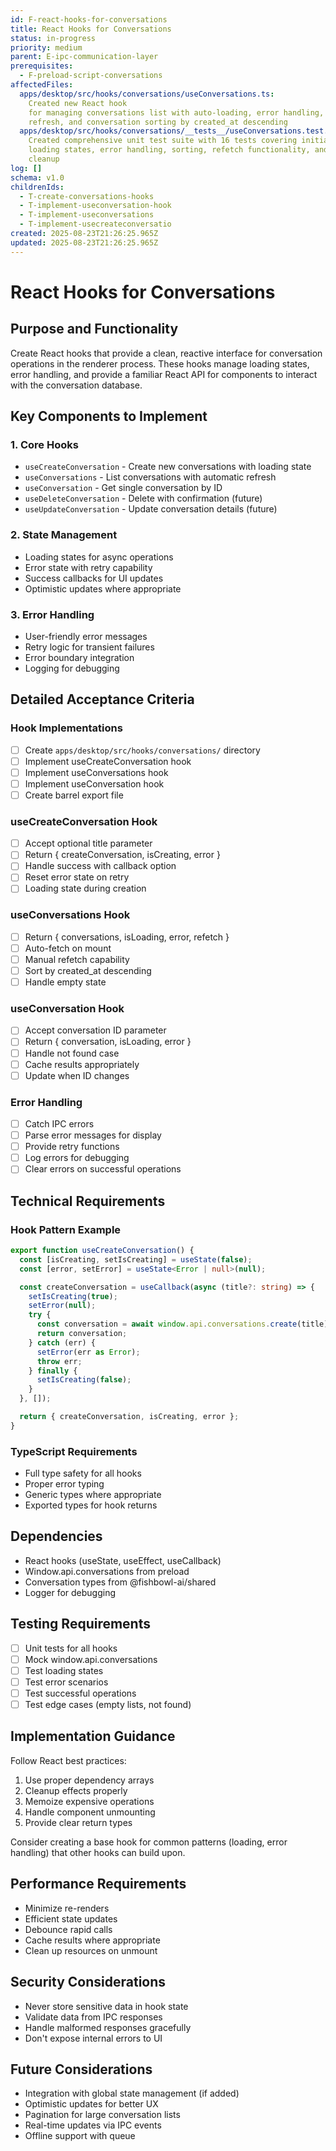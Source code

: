 ```yaml
---
id: F-react-hooks-for-conversations
title: React Hooks for Conversations
status: in-progress
priority: medium
parent: E-ipc-communication-layer
prerequisites:
  - F-preload-script-conversations
affectedFiles:
  apps/desktop/src/hooks/conversations/useConversations.ts:
    Created new React hook
    for managing conversations list with auto-loading, error handling, manual
    refresh, and conversation sorting by created_at descending
  apps/desktop/src/hooks/conversations/__tests__/useConversations.test.tsx:
    Created comprehensive unit test suite with 16 tests covering initialization,
    loading states, error handling, sorting, refetch functionality, and memory
    cleanup
log: []
schema: v1.0
childrenIds:
  - T-create-conversations-hooks
  - T-implement-useconversation-hook
  - T-implement-useconversations
  - T-implement-usecreateconversatio
created: 2025-08-23T21:26:25.965Z
updated: 2025-08-23T21:26:25.965Z
---
```


# React Hooks for Conversations

## Purpose and Functionality

Create React hooks that provide a clean, reactive interface for conversation operations in the renderer process. These hooks manage loading states, error handling, and provide a familiar React API for components to interact with the conversation database.

## Key Components to Implement

### 1. Core Hooks

- `useCreateConversation` - Create new conversations with loading state
- `useConversations` - List conversations with automatic refresh
- `useConversation` - Get single conversation by ID
- `useDeleteConversation` - Delete with confirmation (future)
- `useUpdateConversation` - Update conversation details (future)

### 2. State Management

- Loading states for async operations
- Error state with retry capability
- Success callbacks for UI updates
- Optimistic updates where appropriate

### 3. Error Handling

- User-friendly error messages
- Retry logic for transient failures
- Error boundary integration
- Logging for debugging

## Detailed Acceptance Criteria

### Hook Implementations

- [ ] Create `apps/desktop/src/hooks/conversations/` directory
- [ ] Implement useCreateConversation hook
- [ ] Implement useConversations hook
- [ ] Implement useConversation hook
- [ ] Create barrel export file

### useCreateConversation Hook

- [ ] Accept optional title parameter
- [ ] Return { createConversation, isCreating, error }
- [ ] Handle success with callback option
- [ ] Reset error state on retry
- [ ] Loading state during creation

### useConversations Hook

- [ ] Return { conversations, isLoading, error, refetch }
- [ ] Auto-fetch on mount
- [ ] Manual refetch capability
- [ ] Sort by created_at descending
- [ ] Handle empty state

### useConversation Hook

- [ ] Accept conversation ID parameter
- [ ] Return { conversation, isLoading, error }
- [ ] Handle not found case
- [ ] Cache results appropriately
- [ ] Update when ID changes

### Error Handling

- [ ] Catch IPC errors
- [ ] Parse error messages for display
- [ ] Provide retry functions
- [ ] Log errors for debugging
- [ ] Clear errors on successful operations

## Technical Requirements

### Hook Pattern Example

```typescript
export function useCreateConversation() {
  const [isCreating, setIsCreating] = useState(false);
  const [error, setError] = useState<Error | null>(null);

  const createConversation = useCallback(async (title?: string) => {
    setIsCreating(true);
    setError(null);
    try {
      const conversation = await window.api.conversations.create(title);
      return conversation;
    } catch (err) {
      setError(err as Error);
      throw err;
    } finally {
      setIsCreating(false);
    }
  }, []);

  return { createConversation, isCreating, error };
}
```

### TypeScript Requirements

- Full type safety for all hooks
- Proper error typing
- Generic types where appropriate
- Exported types for hook returns

## Dependencies

- React hooks (useState, useEffect, useCallback)
- Window.api.conversations from preload
- Conversation types from @fishbowl-ai/shared
- Logger for debugging

## Testing Requirements

- [ ] Unit tests for all hooks
- [ ] Mock window.api.conversations
- [ ] Test loading states
- [ ] Test error scenarios
- [ ] Test successful operations
- [ ] Test edge cases (empty lists, not found)

## Implementation Guidance

Follow React best practices:

1. Use proper dependency arrays
2. Cleanup effects properly
3. Memoize expensive operations
4. Handle component unmounting
5. Provide clear return types

Consider creating a base hook for common patterns (loading, error handling) that other hooks can build upon.

## Performance Requirements

- Minimize re-renders
- Efficient state updates
- Debounce rapid calls
- Cache results where appropriate
- Clean up resources on unmount

## Security Considerations

- Never store sensitive data in hook state
- Validate data from IPC responses
- Handle malformed responses gracefully
- Don't expose internal errors to UI

## Future Considerations

- Integration with global state management (if added)
- Optimistic updates for better UX
- Pagination for large conversation lists
- Real-time updates via IPC events
- Offline support with queue

